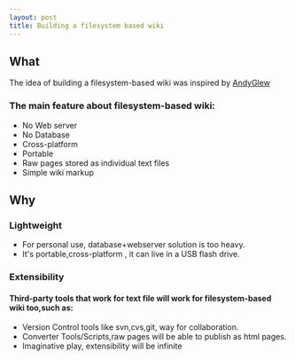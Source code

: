 ```yaml
---
layout: post
title: Building a filesystem based wiki
---
```


## What

The idea of building a filesystem-based wiki was inspired by [AndyGlew](http://c2.com/cgi/wiki/?FilesystemBasedWiki)

### The main feature about filesystem-based wiki:
 - No Web server
 - No Database
 - Cross-platform
 - Portable
 - Raw pages stored as individual text files
 - Simple wiki markup

<!--more-->

## Why

### Lightweight

 - For personal use, database+webserver solution is too heavy.
 - It's portable,cross-platform , it can live in a USB flash drive.

### Extensibility

#### Third-party tools that work for text file will work for filesystem-based wiki too,such as:
 - Version Control tools like svn,cvs,git, way for collaboration.
 - Converter Tools/Scripts,raw pages will be able to publish as html pages.
 - Imaginative play, extensibility will be infinite


